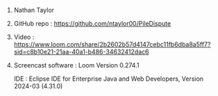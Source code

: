 1. Nathan Taylor
2. GitHub repo : https://github.com/ntaylor00/PileDispute
3. Video : https://www.loom.com/share/2b2602b57d4147cebc11fb6dba8a5ff7?sid=c8b10e21-21aa-40a1-b486-34632412dac6
4. Screencast software : Loom Version 0.274.1

   IDE : Eclipse IDE for Enterprise Java and Web Developers, Version 2024-03 (4.31.0)

